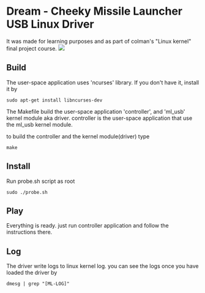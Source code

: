 # Dream - Cheeky Missile Launcher USB Linux Driver
It was made for learning purposes and as part of colman's "Linux kernel" final project course.
![](https://kindasimple.s3.amazonaws.com/wp-content/uploads/2013/03/MissileLauncher.jpg)

## Build
The user-space application uses 'ncurses' library.
If you don't have it, install it by
```
sudo apt-get install libncurses-dev
```
The Makefile build the user-space application 'controller', and 'ml_usb' kernel module aka driver.
controller is the user-space application that use the ml_usb kernel module.

to build the controller and the kernel module(driver) type
```
make
```
## Install
Run probe.sh script as root
```
sudo ./probe.sh
```

## Play
Everything is ready.
just run controller application and follow the instructions there.

## Log
The driver write logs to linux kernel log.
you can see the logs once you have loaded the driver by
```
dmesg | grep "[ML-LOG]"
```
